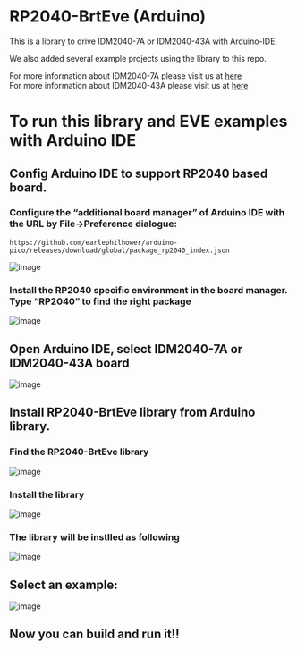 # RP2040-BrtEve (Arduino) 

This is a library to drive IDM2040-7A or IDM2040-43A with Arduino-IDE.

We also added several example projects using the library to this repo.

For more information about IDM2040-7A please visit us at [here](https://brtchip.com/product/idm2040-7a/)     
For more information about IDM2040-43A please visit us at [here](https://brtchip.com/product/idm2040-43a/)    


# To run this library and EVE examples with Arduino IDE

## Config Arduino IDE to support RP2040 based board.
   
### Configure the “additional board manager” of Arduino IDE with the URL by File->Preference dialogue:  

`https://github.com/earlephilhower/arduino-pico/releases/download/global/package_rp2040_index.json`


![image](https://github.com/Bridgetek/RP2040-BrtEve/assets/13127756/0bae1f40-d68c-41ce-90e6-cfc14da33ce4)

### Install the RP2040 specific environment in the board manager.  Type “RP2040” to find the right package  

![image](https://github.com/Bridgetek/RP2040-BrtEve/assets/13127756/3c4ce80c-85d6-4708-90cc-0890785820bc)



## Open Arduino IDE, select IDM2040-7A or IDM2040-43A board
   
![image](https://github.com/Bridgetek/RP2040-BrtEve/assets/13127756/32f7a6c0-1e3c-43a4-90d0-d87bbbfce81b)


## Install RP2040-BrtEve library from Arduino library.

### Find the RP2040-BrtEve library

![image](https://github.com/Bridgetek/RP2040-BrtEve/assets/142303696/ffadd795-70b1-4a2a-97f4-bebe6017ff67)

### Install the library

![image](https://github.com/Bridgetek/RP2040-BrtEve/assets/142303696/c956cc8f-725f-4704-9db2-ac4944ad2b64)

### The library will be instlled as following

![image](https://github.com/Bridgetek/RP2040-BrtEve/assets/142303696/85d03bea-6645-48ae-abdb-9e33e75f3a46)
  
## Select an example:

![image](https://github.com/Bridgetek/RP2040-BrtEve/assets/142303696/f67cb518-dd3a-45f2-9191-b9608d698a26)




## Now you can build and run it!!

    
    
